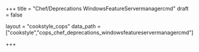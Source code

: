 +++
title = "Chef/Deprecations WindowsFeatureServermanagercmd"
draft = false

layout = "cookstyle_cops"
data_path = ["cookstyle","cops_chef_deprecations_windowsfeatureservermanagercmd"]

+++

<!-- The content of this page is automatically generated from the
cops_chef_deprecations_windowsfeatureservermanagercmd.yml file in github.com/chef/cookstyle/blob/master/docs-chef-io/data/cookstyle/. -->
